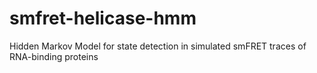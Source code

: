 # smfret-helicase-hmm
Hidden Markov Model for state detection in simulated smFRET traces of RNA-binding proteins
